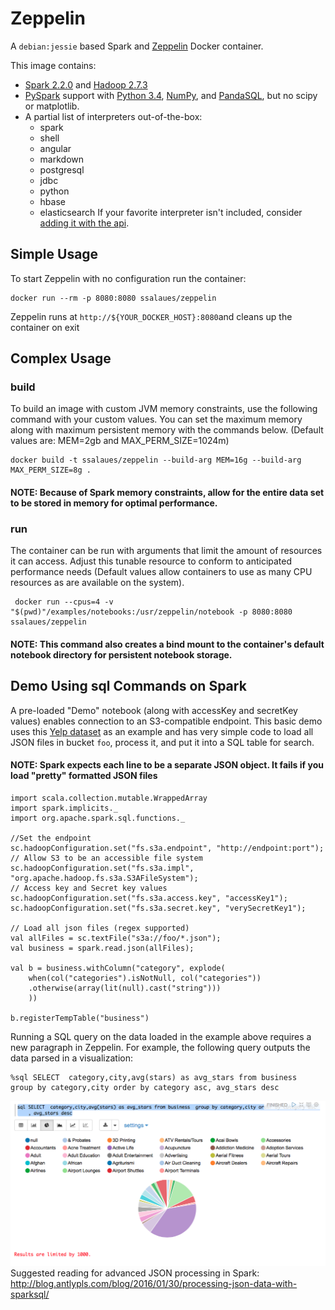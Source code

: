 # Zeppelin

A `debian:jessie` based Spark and [Zeppelin](http://zeppelin.apache.org) Docker container.

This image contains:

- [Spark 2.2.0](http://spark.apache.org/docs/2.2.0) and [Hadoop 2.7.3](http://hadoop.apache.org/docs/r2.7.3)
- [PySpark](http://spark.apache.org/docs/2.2.0/api/python) support with [Python 3.4](https://docs.python.org/3.4), [NumPy](http://www.numpy.org), and [PandaSQL](https://github.com/yhat/pandasql), but no scipy or matplotlib.
- A partial list of interpreters out-of-the-box: 
  - spark
  - shell
  - angular
  - markdown
  - postgresql
  - jdbc
  - python
  - hbase
  - elasticsearch
If your favorite interpreter isn't included, consider [adding it with the api](http://zeppelin.apache.org/docs/0.7.3/manual/dynamicinterpreterload.html). 
## Simple Usage

To start Zeppelin with no configuration run the container:

```
docker run --rm -p 8080:8080 ssalaues/zeppelin
```

Zeppelin runs at `http://${YOUR_DOCKER_HOST}:8080`and cleans up the container on exit 

## Complex Usage

### build

To build an image with custom JVM memory constraints, use the following command with your custom values.
You can set the maximum memory along with maximum persistent memory with the commands below.
(Default values are: MEM=2gb and MAX_PERM_SIZE=1024m)
```
docker build -t ssalaues/zeppelin --build-arg MEM=16g --build-arg MAX_PERM_SIZE=8g .
```
#### NOTE: Because of Spark memory constraints, allow for the entire data set to be stored in memory for optimal performance.

### run

The container can be run with arguments that limit the amount of resources it can access. Adjust this tunable resource to conform to anticipated performance needs (Default values allow containers to use as many CPU resources as are available on the system).
```
 docker run --cpus=4 -v "$(pwd)"/examples/notebooks:/usr/zeppelin/notebook -p 8080:8080 ssalaues/zeppelin
```
#### NOTE: This command also creates a bind mount to the container's default notebook directory for persistent notebook storage.

## Demo Using sql Commands on Spark
A pre-loaded "Demo" notebook (along with accessKey and secretKey values) enables connection to an S3-compatible endpoint. This basic demo uses this [Yelp dataset](https://github.com/shaivikochar/Yelp-Dataset-Analysis/blob/master/zeppelin.md) as an example and has very simple code to load all JSON files in bucket ```foo```, process it, and put it into a SQL table for search.

#### NOTE: Spark expects each line to be a separate JSON object. It fails if you load "pretty" formatted JSON files

```
import scala.collection.mutable.WrappedArray
import spark.implicits._
import org.apache.spark.sql.functions._

//Set the endpoint
sc.hadoopConfiguration.set("fs.s3a.endpoint", "http://endpoint:port");
// Allow S3 to be an accessible file system
sc.hadoopConfiguration.set("fs.s3a.impl", "org.apache.hadoop.fs.s3a.S3AFileSystem");
// Access key and Secret key values
sc.hadoopConfiguration.set("fs.s3a.access.key", "accessKey1");
sc.hadoopConfiguration.set("fs.s3a.secret.key", "verySecretKey1");

// Load all json files (regex supported)
val allFiles = sc.textFile("s3a://foo/*.json");
val business = spark.read.json(allFiles);
 
val b = business.withColumn("category", explode(
    when(col("categories").isNotNull, col("categories"))
    .otherwise(array(lit(null).cast("string")))
    ))
    
b.registerTempTable("business")

```

Running a SQL query on the data loaded in the example above requires a new paragraph in Zeppelin. For example, the following query outputs the data parsed in a visualization:

```
%sql SELECT  category,city,avg(stars) as avg_stars from business  group by category,city order by category asc, avg_stars desc
```
![chart](https://github.com/ssalaues/docker-zeppelin/blob/master/examples/chart.png?raw=true)
Suggested reading for advanced JSON processing in Spark:
http://blog.antlypls.com/blog/2016/01/30/processing-json-data-with-sparksql/
